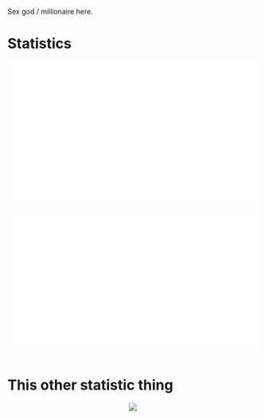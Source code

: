 Sex god / millionaire here.
# Statistics
<div align="center">
    <img src="https://raw.githubusercontent.com/klafl6401/klafl6401/master/generated/overview.svg#gh-dark-mode-only">
    <img src="https://raw.githubusercontent.com/klafl6401/klafl6401/master/generated/languages.svg#gh-dark-mode-only">
</div>

# This other statistic thing
<div align="center">
  <img src="https://github-readme-stats.vercel.app/api?username=klafl6401&show_icons=true&theme=tokyonight">
</div>
